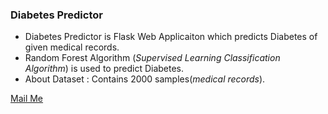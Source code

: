 ### Diabetes Predictor
* Diabetes Predictor is Flask Web Applicaiton which predicts Diabetes of given medical records.
* Random Forest Algorithm (_Supervised Learning Classification Algorithm_) is used to predict Diabetes.
* About Dataset : Contains 2000 samples(_medical records_).


[Mail Me](mailto:geekforgeeks222+fromdiabetespredictor@gmail.com)
